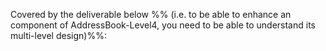 <!-- TODO: add LO here  ../../book/design/introduction/what/full.md -->

<panel type="danger" header="`W7.2a` Can explain Software Architecture :star:" expanded no-close>
  <include src="../../book/architecture/introduction/what/full.md" />
<!-- TODO: add evidence -->
</panel>

<!-- ==================================================================================================== -->

<panel type="danger" header="`W7.2b` Can interpret an architecture diagram :star:" expanded no-close>
  <include src="../../book/architecture/architectureDiagrams/reading/full.md" />
<!-- TODO: add evidence -->
</panel>

<!-- ==================================================================================================== -->

<panel type="info" header="`W7.2c` Can explain multi-level design :star::star::star:" expanded no-close>
  <include src="../../book/designApproaches/multilevelDesign/what/full.md"/>
  <panel header=":dart: Evidence" expanded>

Covered by the deliverable below %%&nbsp;(i.e. to be able to enhance an component of AddressBook-Level4, you need to be able to understand its multi-level design)%%:

<include src="../../admin/project-v10.md#product" name="%%Admin » v1.0 → Product%%" dynamic/>

  </panel>
</panel>
